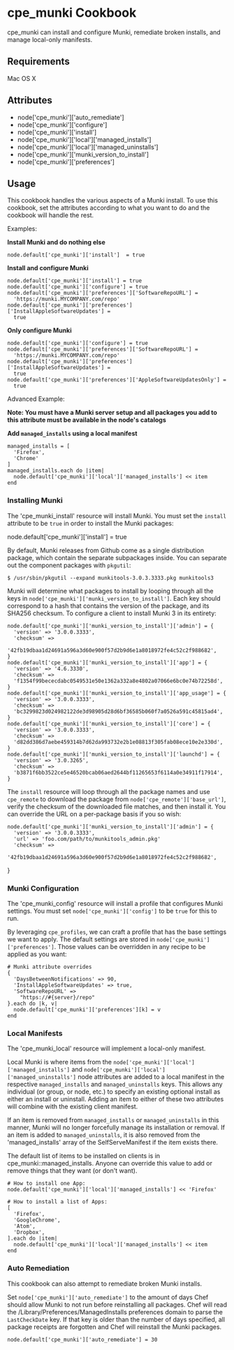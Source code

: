 cpe_munki Cookbook
==================
cpe_munki can install and configure Munki, remediate broken installs, and manage local-only manifests.

Requirements
------------
Mac OS X

Attributes
----------
* node['cpe_munki']['auto_remediate']
* node['cpe_munki']['configure']
* node['cpe_munki']['install']
* node['cpe_munki']['local']['managed_installs']
* node['cpe_munki']['local']['managed_uninstalls']
* node['cpe_munki']['munki_version_to_install']
* node['cpe_munki']['preferences']

Usage
-----
This cookbook handles the various aspects of a Munki install. To use this cookbook,
set the attributes according to what you want to do and the cookbook will handle the rest.

Examples:

**Install Munki and do nothing else**

    node.default['cpe_munki']['install']  = true

**Install and configure Munki**

    node.default['cpe_munki']['install'] = true
    node.default['cpe_munki']['configure'] = true
    node.default['cpe_munki']['preferences']['SoftwareRepoURL'] =
      'https://munki.MYCOMPANY.com/repo'
    node.default['cpe_munki']['preferences']['InstallAppleSoftwareUpdates'] =
      true

**Only configure Munki**

    node.default['cpe_munki']['configure'] = true
    node.default['cpe_munki']['preferences']['SoftwareRepoURL'] =
      'https://munki.MYCOMPANY.com/repo'
    node.default['cpe_munki']['preferences']['InstallAppleSoftwareUpdates'] =
      true
    node.default['cpe_munki']['preferences']['AppleSoftwareUpdatesOnly'] =
      true

Advanced Example:

**Note: You must have a Munki server setup and all packages you add to this attribute
must be available in the node's catalogs**

**Add `managed_installs` using a local manifest**

    managed_installs = [
      'Firefox',
      'Chrome'
    ]
    managed_installs.each do |item|
      node.default['cpe_munki']['local']['managed_installs'] << item
    end

### Installing Munki
The 'cpe_munki_install' resource will install Munki. You must set the `install` attribute to be `true` in order to install the Munki packages:

  node.default['cpe_munki']['install'] = true

By default, Munki releases from Github come as a single distribution package, which contain the separate subpackages inside. You can separate out the component packages with `pkgutil`:

    $ /usr/sbin/pkgutil --expand munkitools-3.0.3.3333.pkg munkitools3

Munki will determine what packages to install by looping through all the keys in `node['cpe_munki']['munki_version_to_install']`. Each key should correspond to a hash that contains the version of the package, and its SHA256 checksum. To configure a client to install Munki 3 in its entirety:

    node.default['cpe_munki']['munki_version_to_install']['admin'] = {
      'version' => '3.0.0.3333',
      'checksum' =>
        '42fb19dbaa1d24691a596a3d60e900f57d2b9d6e1a8018972fe4c52c2f988682',
    }
    node.default['cpe_munki']['munki_version_to_install']['app'] = {
      'version' => '4.6.3330',
      'checksum' =>
      'f1354f99bececdabc0549531e50e1362a332a8e4802a07066e6bc0e74b72258d',
    }
    node.default['cpe_munki']['munki_version_to_install']['app_usage'] = {
      'version' => '3.0.0.3333',
      'checksum' =>
      'bc3299823d024982122de3d98905d28d6bf36585b060f7a0526a591c45815ad4',
    }
    node.default['cpe_munki']['munki_version_to_install']['core'] = {
      'version' => '3.0.0.3333',
      'checksum' =>
      'd82dd386d7aebe459314b7d62da993732e2b1e08813f305fab08ece10e2e330d',
    }
    node.default['cpe_munki']['munki_version_to_install']['launchd'] = {
      'version' => '3.0.3265',
      'checksum' =>
      'b3871f6bb3522ce5e46520bcab06aed2644bf11265653f6114a0e34911f17914',
    }

The `install` resource will loop through all the package names and use `cpe_remote` to download the package from `node['cpe_remote']['base_url']`, verify the checksum of the downloaded file matches, and then install it. You can override the URL on a per-package basis if you so wish:

    node.default['cpe_munki']['munki_version_to_install']['admin'] = {
      'version' => '3.0.0.3333',
      'url' => 'foo.com/path/to/munkitools_admin.pkg'
      'checksum' =>
        '42fb19dbaa1d24691a596a3d60e900f57d2b9d6e1a8018972fe4c52c2f988682',
}


### Munki Configuration
The 'cpe_munki_config' resource will install a profile that configures Munki settings. You must set `node['cpe_munki']['config']` to be `true` for this to run.

By leveraging `cpe_profiles`, we can craft a profile that has the base settings we want to apply. The default settings are stored in `node['cpe_munki']['preferences']`. Those values can be overridden in any recipe to be applied as you want:

    # Munki attribute overrides
    {
      'DaysBetweenNotifications' => 90,
      'InstallAppleSoftwareUpdates' => true,
      'SoftwareRepoURL' =>
        "https://#{server}/repo"
    }.each do |k, v|
      node.default['cpe_munki']['preferences'][k] = v
    end

### Local Manifests
The 'cpe_munki_local' resource will implement a local-only manifest.

Local Munki is where items from the `node['cpe_munki']['local']['managed_installs']` and `node['cpe_munki']['local']['managed_uninstalls']` node attributes are added to a local manifest in the respective `managed_installs` and `managed_uninstalls` keys.  This allows any individual (or group, or node, etc.) to specify an existing optional install as either an install or uninstall.  Adding an item to either of these two attributes will combine with the existing client manifest.

If an item is removed from `managed_installs` or `managed_uninstalls` in this manner, Munki will no longer forcefully manage its installation or removal. If an item is added to `managed_uninstalls`, it is also removed from the 'managed_installs' array of the SelfServeManifest if the item exists there.

The default list of items to be installed on clients is in cpe_munki::managed_installs. Anyone can override this value to add or remove things that they want (or don't want).


    # How to install one App:
    node.default['cpe_munki']['local']['managed_installs'] << 'Firefox'

    # How to install a list of Apps:
    [
      'Firefox',
      'GoogleChrome',
      'Atom',
      'Dropbox',
    ].each do |item|
      node.default['cpe_munki']['local']['managed_installs'] << item
    end


### Auto Remediation
This cookbook can also attempt to remediate broken Munki installs.

Set `node['cpe_munki']['auto_remediate']` to the amount of days Chef should allow Munki to not run before reinstalling all packages. Chef will read the /Library/Preferences/ManagedInstalls preferences domain to parse the `LastCheckDate` key. If that key is older than the number of days specified, all package receipts are forgotten and Chef will reinstall the Munki packages.

    node.default['cpe_munki']['auto_remediate'] = 30
